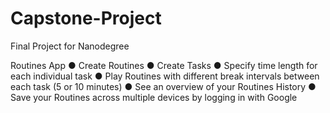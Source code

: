 # Capstone-Project
Final Project for Nanodegree

Routines App 
● Create Routines
● Create Tasks
● Specify time length for each individual task
● Play Routines with different break intervals between each task (5 or 10 minutes)
● See an overview of your Routines History
● Save your Routines across multiple devices by logging in with Google
